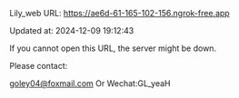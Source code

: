 Lily_web URL: https://ae6d-61-165-102-156.ngrok-free.app

Updated at: 2024-12-09 19:12:43

If you cannot open this URL, the server might be down.

Please contact: 

goley04@foxmail.com Or Wechat:GL_yeaH